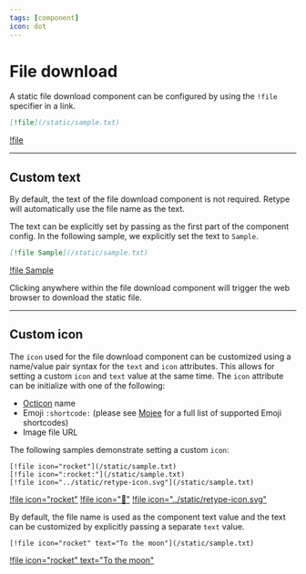 ```yaml
---
tags: [component]
icon: dot
---
```

# File download

A static file download component can be configured by using the `!file` specifier in a link.

```md
[!file](/static/sample.txt)
```

[!file](/static/sample.txt)

---

## Custom text

By default, the text of the file download component is not required. Retype will automatically use the file name as the text.

The text can be explicitly set by passing as the first part of the component config. In the following sample, we explicitly set the text to `Sample`.

```md
[!file Sample](/static/sample.txt)
```

[!file Sample](/static/sample.txt)

Clicking anywhere within the file download component will trigger the web browser to download the static file.

---

## Custom icon

The `icon` used for the file download component can be customized using a name/value pair syntax for the `text` and `icon` attributes. This allows for setting a custom `icon` and `text` value at the same time. The `icon` attribute can be initialize with one of the following:
- [Octicon](https://octicons-primer.vercel.app/octicons/) name
- Emoji `:shortcode:` (please see [Mojee](https://mojee.io/emojis) for a full list of supported Emoji shortcodes)
- Image file URL

The following samples demonstrate setting a custom `icon`:

```
[!file icon="rocket"](/static/sample.txt)
[!file icon=":rocket:"](/static/sample.txt)
[!file icon="../static/retype-icon.svg"](/static/sample.txt)
```

[!file icon="rocket"](/static/sample.txt)
[!file icon=":rocket:"](/static/sample.txt)
[!file icon="../static/retype-icon.svg"](/static/sample.txt)

By default, the file name is used as the component text value and the text can be customized by explicitly passing a separate `text` value.

```
[!file icon="rocket" text="To the moon"](/static/sample.txt)
```

[!file icon="rocket" text="To the moon"](/static/sample.txt)
